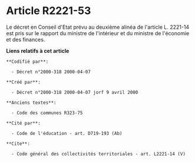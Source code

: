 # Article R2221-53

Le décret en Conseil d'Etat prévu au deuxième alinéa de l'article L. 2221-14 est pris sur le rapport du ministre de
l'intérieur et du ministre de l'économie et des finances.

**Liens relatifs à cet article**

	**Codifié par**:

	  - Décret n°2000-318 2000-04-07

	**Créé par**:

	  - Décret n°2000-318 2000-04-07 jorf 9 avril 2000

	**Anciens textes**:

	  - Code des communes R323-75

	**Cité par**:

	  - Code de l'éducation - art. D719-193 (Ab)

	**Cite**:

	  - Code général des collectivités territoriales - art. L2221-14 (V)
